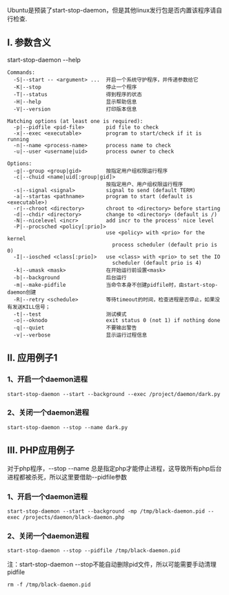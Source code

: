 Ubuntu是预装了start-stop-daemon，但是其他linux发行包是否内置该程序请自行检查.

## I. 参数含义

start-stop-daemon --help

```
Commands:
  -S|--start -- <argument> ...  开启一个系统守护程序，并传递参数给它
  -K|--stop                     停止一个程序
  -T|--status                   得到程序的状态
  -H|--help                     显示帮助信息
  -V|--version                  打印版本信息
  
Matching options (at least one is required):
  -p|--pidfile <pid-file>       pid file to check
  -x|--exec <executable>        program to start/check if it is running
  -n|--name <process-name>      process name to check
  -u|--user <username|uid>      process owner to check

Options:
  -g|--group <group|gid>        按指定用户组权限运行程序
  -c|--chuid <name|uid[:group|gid]>
                                按指定用户、用户组权限运行程序
  -s|--signal <signal>          signal to send (default TERM)
  -a|--startas <pathname>       program to start (default is <executable>)
  -r|--chroot <directory>       chroot to <directory> before starting
  -d|--chdir <directory>        change to <directory> (default is /)
  -N|--nicelevel <incr>         add incr to the process' nice level
  -P|--procsched <policy[:prio]>
                                use <policy> with <prio> for the kernel
                                  process scheduler (default prio is 0)
  -I|--iosched <class[:prio]>   use <class> with <prio> to set the IO
                                  scheduler (default prio is 4)
  -k|--umask <mask>             在开始运行前设置<mask> 
  -b|--background               后台运行
  -m|--make-pidfile             当命令本身不创建pidfile时，由start-stop-daemon创建
  -R|--retry <schedule>         等待timeout的时间，检查进程是否停止，如果没有发送KILL信号；
  -t|--test                     测试模式
  -o|--oknodo                   exit status 0 (not 1) if nothing done
  -q|--quiet                    不要输出警告
  -v|--verbose                  显示运行过程信息
```

## II. 应用例子1

### 1、开启一个daemon进程

```
start-stop-daemon --start --background --exec /project/daemon/dark.py
```

### 2、关闭一个daemon进程

```
start-stop-daemon --stop --name dark.py
```

## III. PHP应用例子

对于php程序，--stop --name 总是指定php才能停止进程，这导致所有php后台进程都被杀死，所以这里要借助--pidfile参数

### 1、开启一个daemon进程

```
start-stop-daemon --start --background -mp /tmp/black-daemon.pid --exec /projects/daemon/black-daemon.php
```

### 2、关闭一个daemon进程

```
start-stop-daemon --stop --pidfile /tmp/black-daemon.pid
```

注：start-stop-daemon --stop不能自动删除pid文件，所以可能需要手动清理pidfile

```
rm -f /tmp/black-daemon.pid
```
